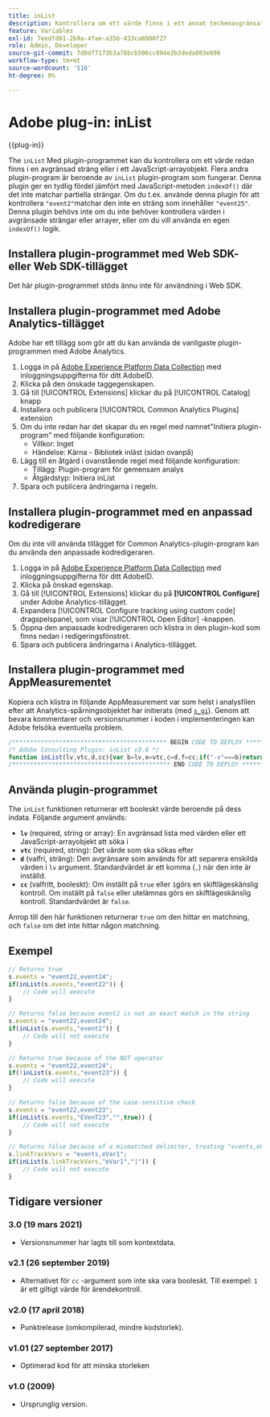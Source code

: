 ```yaml
---
title: inList
description: Kontrollera om ett värde finns i ett annat teckenavgränsat värde.
feature: Variables
exl-id: 7eedfd01-2b9a-4fae-a35b-433ca6900f27
role: Admin, Developer
source-git-commit: 7d8df7173b3a78bcb506cc894e2b3deda003e696
workflow-type: tm+mt
source-wordcount: '516'
ht-degree: 0%

---
```


# Adobe plug-in: inList

{{plug-in}}

The `inList` Med plugin-programmet kan du kontrollera om ett värde redan finns i en avgränsad sträng eller i ett JavaScript-arrayobjekt. Flera andra plugin-program är beroende av `inList` plugin-program som fungerar. Denna plugin ger en tydlig fördel jämfört med JavaScript-metoden `indexOf()` där det inte matchar partiella strängar. Om du t.ex. använde denna plugin för att kontrollera `"event2"`matchar den inte en sträng som innehåller `"event25"`. Denna plugin behövs inte om du inte behöver kontrollera värden i avgränsade strängar eller arrayer, eller om du vill använda en egen `indexOf()` logik.

## Installera plugin-programmet med Web SDK- eller Web SDK-tillägget

Det här plugin-programmet stöds ännu inte för användning i Web SDK.

## Installera plugin-programmet med Adobe Analytics-tillägget

Adobe har ett tillägg som gör att du kan använda de vanligaste plugin-programmen med Adobe Analytics.

1. Logga in på [Adobe Experience Platform Data Collection](https://experience.adobe.com/data-collection) med inloggningsuppgifterna för ditt AdobeID.
1. Klicka på den önskade taggegenskapen.
1. Gå till [!UICONTROL Extensions] klickar du på [!UICONTROL Catalog] knapp
1. Installera och publicera [!UICONTROL Common Analytics Plugins] extension
1. Om du inte redan har det skapar du en regel med namnet&quot;Initiera plugin-program&quot; med följande konfiguration:
   * Villkor: Inget
   * Händelse: Kärna - Bibliotek inläst (sidan ovanpå)
1. Lägg till en åtgärd i ovanstående regel med följande konfiguration:
   * Tillägg: Plugin-program för gemensam analys
   * Åtgärdstyp: Initiera inList
1. Spara och publicera ändringarna i regeln.

## Installera plugin-programmet med en anpassad kodredigerare

Om du inte vill använda tillägget för Common Analytics-plugin-program kan du använda den anpassade kodredigeraren.

1. Logga in på [Adobe Experience Platform Data Collection](https://experience.adobe.com/data-collection) med inloggningsuppgifterna för ditt AdobeID.
1. Klicka på önskad egenskap.
1. Gå till [!UICONTROL Extensions] klickar du på **[!UICONTROL Configure]** under Adobe Analytics-tillägget.
1. Expandera [!UICONTROL Configure tracking using custom code] dragspelspanel, som visar [!UICONTROL Open Editor] -knappen.
1. Öppna den anpassade kodredigeraren och klistra in den plugin-kod som finns nedan i redigeringsfönstret.
1. Spara och publicera ändringarna i Analytics-tillägget.

## Installera plugin-programmet med AppMeasurementet

Kopiera och klistra in följande AppMeasurement var som helst i analysfilen efter att Analytics-spårningsobjektet har initierats (med [`s_gi`](../functions/s-gi.md)). Genom att bevara kommentarer och versionsnummer i koden i implementeringen kan Adobe felsöka eventuella problem.

```js
/******************************************* BEGIN CODE TO DEPLOY *******************************************/
/* Adobe Consulting Plugin: inList v3.0 */
function inList(lv,vtc,d,cc){var b=lv,e=vtc,c=d,f=cc;if("-v"===b)return{plugin:"inList",version:"3.0"};a:{if("undefined"!==typeof window.s_c_il){var a=0;for(var d;a<window.s_c_il.length;a++)if(d=window.s_c_il[a],d._c&&"s_c"===d._c){a=d;break a}}a=void 0}"undefined"!==typeof a&&(a.contextData.inList="3.0");if("string"!==typeof e)return!1;if("string"===typeof b)b=b.split(c||",");else if("object"!==typeof b)return!1;c=0;for(a=b.length;c<a;c++)if(1==f&&e===b[c]||e.toLowerCase()===b[c].toLowerCase())return!0;return!1};
/******************************************** END CODE TO DEPLOY ********************************************/
```

## Använda plugin-programmet

The `inList` funktionen returnerar ett booleskt värde beroende på dess indata. Följande argument används:

* **`lv`** (required, string or array): En avgränsad lista med värden eller ett JavaScript-arrayobjekt att söka i
* **`vtc`** (required, string): Det värde som ska sökas efter
* **`d`** (valfri, sträng): Den avgränsare som används för att separera enskilda värden i `lv` argument. Standardvärdet är ett komma (`,`) när den inte är inställd.
* **`cc`** (valfritt, booleskt): Om inställt på `true` eller `1`görs en skiftlägeskänslig kontroll. Om inställt på `false` eller utelämnas görs en skiftlägeskänslig kontroll. Standardvärdet är `false`.

Anrop till den här funktionen returnerar `true` om den hittar en matchning, och `false` om det inte hittar någon matchning.

## Exempel

```js
// Returns true
s.events = "event22,event24";
if(inList(s.events,"event22")) {
    // Code will execute
}

// Returns false because event2 is not an exact match in the string
s.events = "event22,event24";
if(inList(s.events,"event2")) {
    // Code will not execute
}

// Returns true because of the NOT operator
s.events = "event22,event24";
if(!inList(s.events,"event23")) {
    // Code will execute
}

// Returns false because of the case-sensitive check
s.events = "event22,event23";
if(inList(s.events,"EVenT23","",true)) {
    // Code will not execute
}

// Returns false because of a mismatched delimiter, treating "events,eVar1" as a single value
s.linkTrackVars = "events,eVar1";
if(inList(s.linkTrackVars,"eVar1","|")) {
    // Code will not execute
}
```

## Tidigare versioner

### 3.0 (19 mars 2021)

* Versionsnummer har lagts till som kontextdata.

### v2.1 (26 september 2019)

* Alternativet för `cc` -argument som inte ska vara booleskt. Till exempel: `1` är ett giltigt värde för ärendekontroll.

### v2.0 (17 april 2018)

* Punktrelease (omkompilerad, mindre kodstorlek).

### v1.01 (27 september 2017)

* Optimerad kod för att minska storleken

### v1.0 (2009)

* Ursprunglig version.

